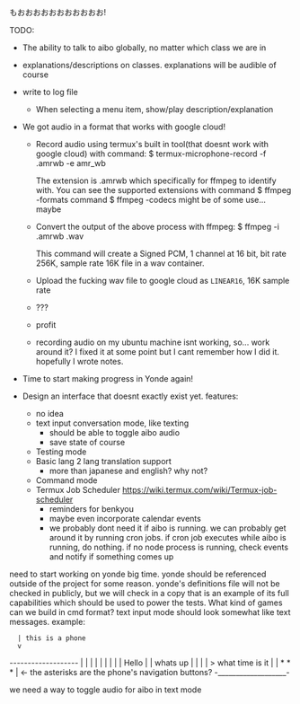 もおおおおおおおおおおお!

TODO:
  - The ability to talk to aibo globally, no matter which class we are in
  - explanations/descriptions on classes. explanations will be audible of course
  - write to log file
    - When selecting a menu item, show/play description/explanation
  - We got audio in a format that works with google cloud!
    - Record audio using termux's built in tool(that doesnt work with google
      cloud) with command:
      $ termux-microphone-record -f <filename>.amrwb -e amr_wb

      The extension is .amrwb which specifically for ffmpeg to identify with.
      You can see the supported extensions with command
      $ ffmpeg -formats
      command
      $ ffmpeg -codecs
      might be of some use... maybe
    - Convert the output of the above process with ffmpeg:
      $ ffmpeg -i <filename>.amrwb <filename>.wav

      This command will create a Signed PCM, 1 channel at 16 bit, bit rate 256K,
      sample rate 16K file in a wav container.
    - Upload the fucking wav file to google cloud as `LINEAR16`, 16K sample rate
    - ???
    - profit

    - recording audio on my ubuntu machine isnt working, so... work around it? I
      fixed it at some point but I cant remember how I did it. hopefully I wrote
      notes.

  - Time to start making progress in Yonde again!

  - Design an interface that doesnt exactly exist yet. features:
    - no idea
    - text input conversation mode, like texting
      - should be able to toggle aibo audio
      - save state of course
    - Testing mode
    - Basic lang 2 lang translation support
      - more than japanese and english? why not?
    - Command mode
    - Termux Job Scheduler https://wiki.termux.com/wiki/Termux-job-scheduler
      - reminders for benkyou
      - maybe even incorporate calendar events
      - we probably dont need it if aibo is running. we can probably get around
        it by running cron jobs. if cron job executes while aibo is running, do
        nothing. if no node process is running, check events and notify if something
        comes up

need to start working on yonde big time. yonde should be referenced outside of
the project for some reason.
yonde's definitions file will not be checked in publicly, but we will check in a
copy that is an example of its full capabilities which should be used to power the
tests.
What kind of games can we build in cmd format?
text input mode should look somewhat like text messages. example:

      | this is a phone
      v
_-------------------_
|                   |
|                   |
|                   |
|                   |
|             Hello |
| whats up          |
|                   |
| > what time is it |
|  *      *     *   | <- the asterisks are the phone's navigation buttons?
-___________________-

we need a way to toggle audio for aibo in text mode
